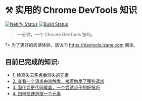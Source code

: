 # ⚒️ 实用的 Chrome DevTools 知识

[![Netlify Status](https://api.netlify.com/api/v1/badges/60c6da58-c569-4610-917f-dc9bb0adbf2f/deploy-status)](https://app.netlify.com/sites/friendly-dubinsky-167f6d/deploys) [![Build Status](https://travis-ci.com/lzane/practical-chrome-devtools.svg?branch=master)](https://travis-ci.com/lzane/practical-chrome-devtools)

> 一分钟，一个 Chrome DevTools 技巧。

?> 为了更好的阅读体验，请访问 https://devtools.lzane.com 阅读。

## 目前已完成的知识:
- [1. 检查失去焦点会消失的元素](1_inspect_elements_hide_on_blur.md)
- [2. 查看一个请求由谁触发，接着触发了哪些请求](2_view_initiators_and_dependencies.md)
- [3. 固化变更代码覆盖，一个尝试点子的好技巧](3_local_overrides.md)
- [4. 如何快速选取一个元素](4_select_an_element.md)



